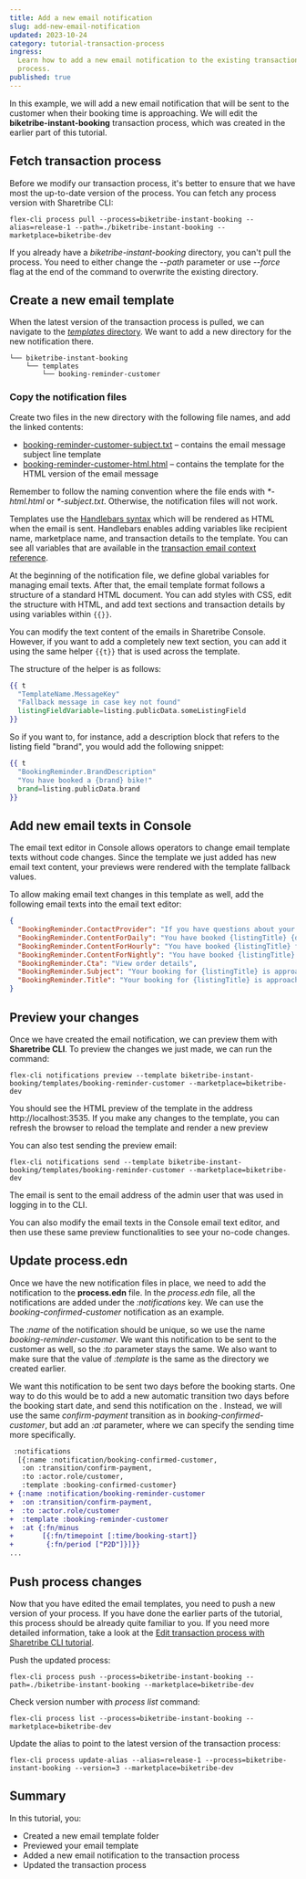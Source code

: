 ```yaml
---
title: Add a new email notification
slug: add-new-email-notification
updated: 2023-10-24
category: tutorial-transaction-process
ingress:
  Learn how to add a new email notification to the existing transaction
  process.
published: true
---
```


In this example, we will add a new email notification that will be sent
to the customer when their booking time is approaching. We will edit the
**biketribe-instant-booking** transaction process, which was created in
the earlier part of this tutorial.

## Fetch transaction process

Before we modify our transaction process, it's better to ensure that we
have most the up-to-date version of the process. You can fetch any
process version with Sharetribe CLI:

```shell
flex-cli process pull --process=biketribe-instant-booking --alias=release-1 --path=./biketribe-instant-booking --marketplace=biketribe-dev
```

<info>

If you already have a _biketribe-instant-booking_ directory, you can't
pull the process. You need to either change the _--path_ parameter or
use _--force_ flag at the end of the command to overwrite the existing
directory.

</info>

## Create a new email template

When the latest version of the transaction process is pulled, we can
navigate to the
[_templates_ directory](/how-to/edit-email-templates-with-sharetribe-cli/#templates-directory).
We want to add a new directory for the new notification there.

```shell
└── biketribe-instant-booking
    └── templates
        └── booking-reminder-customer
```

### Copy the notification files

Create two files in the new directory with the following file names, and
add the linked contents:

- [booking-reminder-customer-subject.txt](/tutorial-assets/booking-reminder-customer-subject.txt)
  – contains the email message subject line template
- [booking-reminder-customer-html.html](/tutorial-assets/booking-reminder-customer-html.txt)
  – contains the template for the HTML version of the email message

Remember to follow the naming convention where the file ends with
_\*-html.html_ or _\*-subject.txt_. Otherwise, the notification files
will not work.

Templates use the
[Handlebars syntax](/references/email-templates/#handlebars) which will
be rendered as HTML when the email is sent. Handlebars enables adding
variables like recipient name, marketplace name, and transaction details
to the template. You can see all variables that are available in the
[transaction email context reference](/references/email-templates/#transaction-email-context).

At the beginning of the notification file, we define global variables
for managing email texts. After that, the email template format follows
a structure of a standard HTML document. You can add styles with CSS,
edit the structure with HTML, and add text sections and transaction
details by using variables within `{{}}`.

<extrainfo title="Add new text sections in the email template">

You can modify the text content of the emails in Sharetribe Console.
However, if you want to add a completely new text section, you can add
it using the same helper `{{t}}` that is used across the template.

The structure of the helper is as follows:

```handlebars
{{ t
  "TemplateName.MessageKey"
  "Fallback message in case key not found"
  listingFieldVariable=listing.publicData.someListingField
}}
```

So if you want to, for instance, add a description block that refers to
the listing field "brand", you would add the following snippet:

```handlebars
{{ t
  "BookingReminder.BrandDescription"
  "You have booked a {brand} bike!"
  brand=listing.publicData.brand
}}
```

</extrainfo>

## Add new email texts in Console

The email text editor in Console allows operators to change email
template texts without code changes. Since the template we just added
has new email text content, your previews were rendered with the
template fallback values.

To allow making email text changes in this template as well, add the
following email texts into the email text editor:

```json
{
  "BookingReminder.ContactProvider": "If you have questions about your booking, you can contact {providerDisplayName} through the order page.",
  "BookingReminder.ContentForDaily": "You have booked {listingTitle} {dateStart,date,::YYYYMMMd} to {dateEnd,date,::YYYYMMMd}.",
  "BookingReminder.ContentForHourly": "You have booked {listingTitle} from {dateStart,date,::hmmaYYYYMMMd} to {dateEnd,date,::hmmaYYYYMMMd}.",
  "BookingReminder.ContentForNightly": "You have booked {listingTitle} from {dateStart,date,::YYYYMMMd} to {dateEnd,date,::YYYYMMMd}.",
  "BookingReminder.Cta": "View order details",
  "BookingReminder.Subject": "Your booking for {listingTitle} is approaching!",
  "BookingReminder.Title": "Your booking for {listingTitle} is approaching!"
}
```

## Preview your changes

Once we have created the email notification, we can preview them with
**Sharetribe CLI**. To preview the changes we just made, we can run the
command:

```shell
flex-cli notifications preview --template biketribe-instant-booking/templates/booking-reminder-customer --marketplace=biketribe-dev
```

You should see the HTML preview of the template in the address
http://localhost:3535. If you make any changes to the template, you can
refresh the browser to reload the template and render a new preview

You can also test sending the preview email:

```shell
flex-cli notifications send --template biketribe-instant-booking/templates/booking-reminder-customer --marketplace=biketribe-dev
```

<info>

The email is sent to the email address of the admin user that was used
in logging in to the CLI.

</info>

You can also modify the email texts in the Console email text editor,
and then use these same preview functionalities to see your no-code
changes.

## Update process.edn

Once we have the new notification files in place, we need to add the
notification to the **process.edn** file. In the _process.edn_ file, all
the notifications are added under the _:notifications_ key. We can use
the _booking-confirmed-customer_ notification as an example.

The _:name_ of the notification should be unique, so we use the name
_booking-reminder-customer_. We want this notification to be sent to the
customer as well, so the _:to_ parameter stays the same. We also want to
make sure that the value of _:template_ is the same as the directory we
created earlier.

We want this notification to be sent two days before the booking starts.
One way to do this would be to add a new automatic transition two days
before the booking start date, and send this notification on the .
Instead, we will use the same _confirm-payment_ transition as in
_booking-confirmed-customer_, but add an _:at_ parameter, where we can
specify the sending time more specifically.

```diff
 :notifications
  [{:name :notification/booking-confirmed-customer,
   :on :transition/confirm-payment,
   :to :actor.role/customer,
   :template :booking-confirmed-customer}
+ {:name :notification/booking-reminder-customer
+  :on :transition/confirm-payment,
+  :to :actor.role/customer
+  :template :booking-reminder-customer
+  :at {:fn/minus
+       [{:fn/timepoint [:time/booking-start]}
+        {:fn/period ["P2D"]}]}}
...
```

## Push process changes

Now that you have edited the email templates, you need to push a new
version of your process. If you have done the earlier parts of the
tutorial, this process should be already quite familiar to you. If you
need more detailed information, take a look at the
[Edit transaction process with Sharetribe CLI tutorial](/how-to/edit-transaction-process-with-sharetribe-cli/#validate-and-push-the-process).

Push the updated process:

```shell
flex-cli process push --process=biketribe-instant-booking --path=./biketribe-instant-booking --marketplace=biketribe-dev
```

Check version number with _process list_ command:

```shell
flex-cli process list --process=biketribe-instant-booking --marketplace=biketribe-dev
```

Update the alias to point to the latest version of the transaction
process:

```shell
flex-cli process update-alias --alias=release-1 --process=biketribe-instant-booking --version=3 --marketplace=biketribe-dev
```

## Summary

In this tutorial, you:

- Created a new email template folder
- Previewed your email template
- Added a new email notification to the transaction process
- Updated the transaction process
